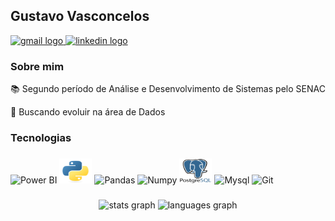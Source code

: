 <h2 align="left">Gustavo Vasconcelos</h2>

<div align="left">
  <a href=mailto:gustavovasconcelosti@gmail.com target="_blank">
    <img src="https://raw.githubusercontent.com/maurodesouza/profile-readme-generator/master/src/assets/icons/social/gmail/default.svg" width="65" height="45" alt="gmail logo"/>
  </a>
  <a href="https://www.linkedin.com/in/gustavo-vasconcelosti/" target="_blank">
    <img src="https://raw.githubusercontent.com/maurodesouza/profile-readme-generator/master/src/assets/icons/social/linkedin/default.svg" width="65" height="45" alt="linkedin logo"  />
  </a>
</div>

<h3 align="left">Sobre mim </h3>

📚 Segundo período de Análise e Desenvolvimento de Sistemas pelo SENAC

🌱 Buscando evoluir na área de Dados

<h3 align="left">Tecnologias</h3>

###

<div align="left">
  <img src="https://upload.wikimedia.org/wikipedia/commons/c/cf/New_Power_BI_Logo.svg" height="40" width="52" alt="Power BI"/>
  <img src="https://raw.githubusercontent.com/devicons/devicon/master/icons/python/python-original.svg" height="40" width="52" alt="Python"/>
  <img src="https://upload.wikimedia.org/wikipedia/commons/e/ed/Pandas_logo.svg" height="40" width="125" alt="Pandas"/>
  <img src="https://upload.wikimedia.org/wikipedia/commons/3/31/NumPy_logo_2020.svg" height="40" width="90" alt="Numpy"/>
  <img src="https://raw.githubusercontent.com/devicons/devicon/master/icons/postgresql/postgresql-original-wordmark.svg" height="40" width="52" alt="Postgresql"/>
  <img src="https://cdn.jsdelivr.net/gh/devicons/devicon/icons/mysql/mysql-original.svg" height="40" width="52" alt="Mysql"/>
  <img src="https://cdn.jsdelivr.net/gh/devicons/devicon/icons/git/git-original.svg" height="40" width="52" alt="Git"/>
</div>

###

<div align="center">
  <img src="https://github-readme-stats.vercel.app/api?hide_title=false&hide_rank=false&show_icons=true&include_all_commits=true&count_private=true&disable_animations=false&theme=prussian&locale=en&hide_border=false&username=GustavoVascon" height="150" alt="stats graph"  />
  <img src="https://github-readme-stats.vercel.app/api/top-langs?locale=en&hide_title=false&layout=compact&card_width=320&langs_count=5&theme=prussian&hide_border=false&username=GustavoVascon" height="150" alt="languages graph"  />
</div>

###
